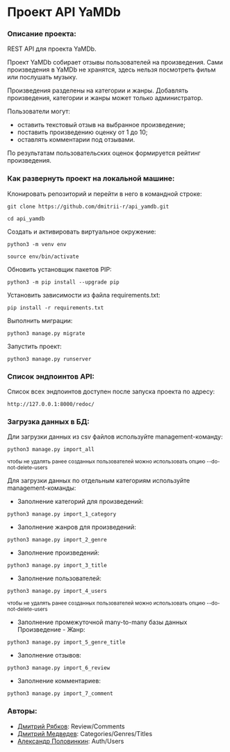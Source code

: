 # Проект API YaMDb

### Описание проекта:

REST API для проекта YaMDb.

Проект YaMDb собирает отзывы пользователей на произведения. Сами произведения 
в YaMDb не хранятся, здесь нельзя посмотреть фильм или послушать музыку.

Произведения разделены на категории и жанры. Добавлять произведения, категории 
и жанры может только администратор.

Пользователи могут: 
- оставить текстовый отзыв на выбранное произведение;
- поставить произведению оценку от 1 до 10; 
- оставлять комментарии под отзывами.

По результатам пользовательских оценок формируется рейтинг произведения. 

### Как развернуть проект на локальной машине:

Клонировать репозиторий и перейти в него в командной строке:
```
git clone https://github.com/dmitrii-r/api_yamdb.git
```
```
cd api_yamdb
```
Создать и активировать виртуальное окружение:
```
python3 -m venv env
```
```
source env/bin/activate
```
Обновить установщик пакетов PIP:
```
python3 -m pip install --upgrade pip
```
Установить зависимости из файла requirements.txt:
```
pip install -r requirements.txt
```
Выполнить миграции:
```
python3 manage.py migrate
```
Запустить проект:
```
python3 manage.py runserver
```

### Список эндпоинтов API:

Список всех эндпоинтов доступен после запуска проекта по адресу:
```
http://127.0.0.1:8000/redoc/
```

### Загрузка данных в БД:

Дли загрузки данных из csv файлов используйте management-команду:
```
python3 manage.py import_all
```
<sub>чтобы не удалять ранее созданных пользователей можно использовать опцию
--do-not-delete-users</sub>

Для загрузки данных по отдельным категориям используйте management-команды:
- Заполнение категорий для произведений:
```
python3 manage.py import_1_category
```
- Заполнение жанров для произведений:
```
python3 manage.py import_2_genre
```
- Заполнение произведений:
```
python3 manage.py import_3_title
```
- Заполнение пользователей:
```
python3 manage.py import_4_users
```
<sub>чтобы не удалять ранее созданных пользователей можно использовать опцию
--do-not-delete-users</sub>

- Заполнение промежуточной many-to-many базы данных Произведение - Жанр:
```
python3 manage.py import_5_genre_title
```
- Заполнение отзывов:
```
python3 manage.py import_6_review
```
- Заполнение комментариев:
```
python3 manage.py import_7_comment
```

### Авторы:

- [Дмитрий Рябков](https://github.com/dmitrii-r): Review/Comments
- [Дмитрий Медведев](https://github.com/PWSteal): Categories/Genres/Titles
- [Александр Половинкин](https://github.com/KolokolPolovina): Auth/Users
